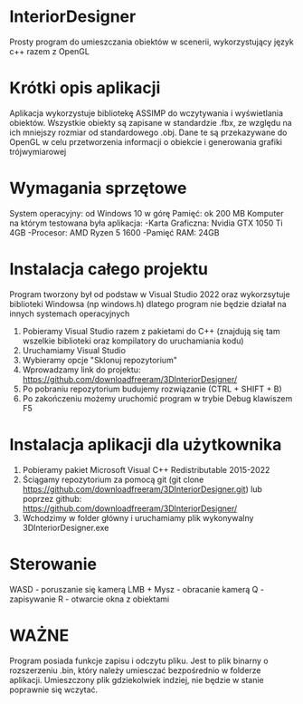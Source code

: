 # InteriorDesigner
Prosty program do umieszczania obiektów w scenerii, wykorzystujący język c++ razem z OpenGL
# Krótki opis aplikacji
Aplikacja wykorzystuje bibliotekę ASSIMP do wczytywania i wyświetlania obiektów. Wszystkie obiekty są zapisane w standardzie .fbx, ze względu na ich mniejszy rozmiar od standardowego .obj. Dane te są przekazywane do OpenGL w celu przetworzenia informacji o obiekcie i generowania grafiki trójwymiarowej
# Wymagania sprzętowe
System operacyjny: od Windows 10 w górę
Pamięć: ok 200 MB
Komputer na którym testowana była aplikacja:
-Karta Graficzna: Nvidia GTX 1050 Ti 4GB
-Procesor: AMD Ryzen 5 1600
-Pamięć RAM: 24GB
# Instalacja całego projektu
Program tworzony był od podstaw w Visual Studio 2022 oraz wykorzsytuje biblioteki Windowsa (np windows.h) dlatego program nie będzie działał na innych systemach operacyjnych
1. Pobieramy Visual Studio razem z pakietami do C++ (znajdują się tam wszelkie biblioteki oraz kompilatory do uruchamiania kodu)
2. Uruchamiamy Visual Studio
3. Wybieramy opcje "Sklonuj repozytorium"
4. Wprowadzamy link do projektu: https://github.com/downloadfreeram/3DInteriorDesigner/
5. Po pobraniu repozytorium budujemy rozwiązanie (CTRL + SHIFT + B)
6. Po zakończeniu możemy uruchomić program w trybie Debug klawiszem F5
# Instalacja aplikacji dla użytkownika
1. Pobieramy pakiet Microsoft Visual C++ Redistributable 2015-2022
2. Ściągamy repozytorium za pomocą git (git clone https://github.com/downloadfreeram/3DInteriorDesigner.git) lub poprzez github: https://github.com/downloadfreeram/3DInteriorDesigner/
3. Wchodzimy w folder główny i uruchamiamy plik wykonywalny 3DInteriorDesigner.exe
# Sterowanie
WASD - poruszanie się kamerą
LMB + Mysz - obracanie kamerą
Q - zapisywanie
R - otwarcie okna z obiektami
# WAŻNE
Program posiada funkcje zapisu i odczytu pliku. Jest to plik binarny o rozszerzeniu .bin, który należy umiesczać bezpośrednio w folderze aplikacji. Umieszczony plik gdziekolwiek indziej, nie będzie w stanie poprawnie się wczytać.

